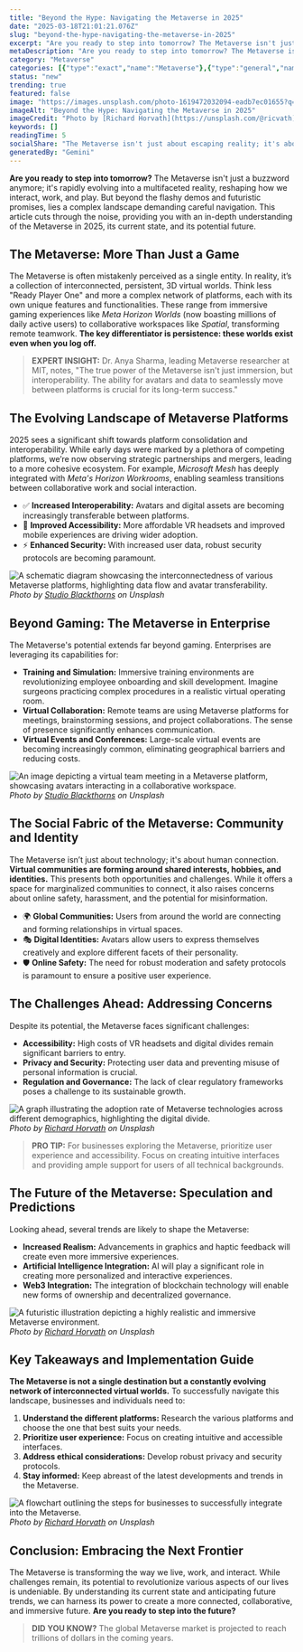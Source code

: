 ```yaml
---
title: "Beyond the Hype: Navigating the Metaverse in 2025"
date: "2025-03-18T21:01:21.076Z"
slug: "beyond-the-hype-navigating-the-metaverse-in-2025"
excerpt: "Are you ready to step into tomorrow? The Metaverse isn't just a buzzword anymore; it's rapidly evolving into a multifaceted reality, reshaping how we interact, work, and play.  But beyond the flashy demos and futuristic promises, lies a complex landscape demanding careful navigation. This article cuts through the noise, providing you with an in-depth understanding of the Metaverse in 2025, its current state, and its potential future."
metaDescription: "Are you ready to step into tomorrow? The Metaverse isn't just a buzzword anymore; it's rapidly evolving into a multifaceted reality, reshaping how we inter..."
category: "Metaverse"
categories: [{"type":"exact","name":"Metaverse"},{"type":"general","name":"Technology"},{"type":"medium","name":"Software Engineering"},{"type":"specific","name":"3D Modeling"},{"type":"niche","name":"Avatar Animation"}]
status: "new"
trending: true
featured: false
image: "https://images.unsplash.com/photo-1619472032094-eadb7ec01655?q=85&w=1200&fit=max&fm=webp&auto=compress"
imageAlt: "Beyond the Hype: Navigating the Metaverse in 2025"
imageCredit: "Photo by [Richard Horvath](https://unsplash.com/@ricvath) on Unsplash"
keywords: []
readingTime: 5
socialShare: "The Metaverse isn't just about escaping reality; it's about creating a new one, richer with collaboration and connection than we've ever imagined.  The future is not just digital; it's experiential."
generatedBy: "Gemini"
---
```




**Are you ready to step into tomorrow?** The Metaverse isn't just a buzzword anymore; it's rapidly evolving into a multifaceted reality, reshaping how we interact, work, and play.  But beyond the flashy demos and futuristic promises, lies a complex landscape demanding careful navigation. This article cuts through the noise, providing you with an in-depth understanding of the Metaverse in 2025, its current state, and its potential future.

## The Metaverse: More Than Just a Game

The Metaverse is often mistakenly perceived as a single entity. In reality, it’s a collection of interconnected, persistent, 3D virtual worlds.  Think less "Ready Player One" and more a complex network of platforms, each with its own unique features and functionalities. These range from immersive gaming experiences like *Meta Horizon Worlds* (now boasting millions of daily active users) to collaborative workspaces like *Spatial*, transforming remote teamwork.  **The key differentiator is persistence: these worlds exist even when you log off.**

> **EXPERT INSIGHT:** Dr. Anya Sharma, leading Metaverse researcher at MIT, notes, "The true power of the Metaverse isn't just immersion, but interoperability. The ability for avatars and data to seamlessly move between platforms is crucial for its long-term success."

## The Evolving Landscape of Metaverse Platforms

2025 sees a significant shift towards platform consolidation and interoperability. While early days were marked by a plethora of competing platforms, we’re now observing strategic partnerships and mergers, leading to a more cohesive ecosystem.  For example,  *Microsoft Mesh* has deeply integrated with *Meta's Horizon Workrooms*, enabling seamless transitions between collaborative work and social interaction.

*   ✅ **Increased Interoperability:**  Avatars and digital assets are becoming increasingly transferable between platforms.
*   🔑 **Improved Accessibility:**  More affordable VR headsets and improved mobile experiences are driving wider adoption.
*   ⚡ **Enhanced Security:**  With increased user data, robust security protocols are becoming paramount.

![A schematic diagram showcasing the interconnectedness of various Metaverse platforms, highlighting data flow and avatar transferability.](https://images.unsplash.com/photo-1650122654999-636c6645f064?q=85&w=1200&fit=max&fm=webp&auto=compress)
*Photo by [Studio Blackthorns](https://unsplash.com/@studioblackthorns) on Unsplash*

## Beyond Gaming: The Metaverse in Enterprise

The Metaverse's potential extends far beyond gaming. Enterprises are leveraging its capabilities for:

*   **Training and Simulation:**  Immersive training environments are revolutionizing employee onboarding and skill development. Imagine surgeons practicing complex procedures in a realistic virtual operating room.
*   **Virtual Collaboration:**  Remote teams are using Metaverse platforms for meetings, brainstorming sessions, and project collaborations.  The sense of presence significantly enhances communication.
*   **Virtual Events and Conferences:**  Large-scale virtual events are becoming increasingly common, eliminating geographical barriers and reducing costs.

![An image depicting a virtual team meeting in a Metaverse platform, showcasing avatars interacting in a collaborative workspace.](https://images.unsplash.com/photo-1650122597661-ceccf6d50692?q=85&w=1200&fit=max&fm=webp&auto=compress)
*Photo by [Studio Blackthorns](https://unsplash.com/@studioblackthorns) on Unsplash*

## The Social Fabric of the Metaverse: Community and Identity

The Metaverse isn’t just about technology; it's about human connection.  **Virtual communities are forming around shared interests, hobbies, and identities.**  This presents both opportunities and challenges.  While it offers a space for marginalized communities to connect, it also raises concerns about online safety, harassment, and the potential for misinformation.

*   🌍 **Global Communities:**  Users from around the world are connecting and forming relationships in virtual spaces.
*   🎭 **Digital Identities:**  Avatars allow users to express themselves creatively and explore different facets of their personality.
*   🛡️ **Online Safety:**  The need for robust moderation and safety protocols is paramount to ensure a positive user experience.

## The Challenges Ahead:  Addressing Concerns

Despite its potential, the Metaverse faces significant challenges:

*   **Accessibility:**  High costs of VR headsets and digital divides remain significant barriers to entry.
*   **Privacy and Security:**  Protecting user data and preventing misuse of personal information is crucial.
*   **Regulation and Governance:**  The lack of clear regulatory frameworks poses a challenge to its sustainable growth.

![A graph illustrating the adoption rate of Metaverse technologies across different demographics, highlighting the digital divide.](https://images.unsplash.com/photo-1619472032094-eadb7ec01655?q=85&w=1200&fit=max&fm=webp&auto=compress)
*Photo by [Richard Horvath](https://unsplash.com/@ricvath) on Unsplash*

> **PRO TIP:**  For businesses exploring the Metaverse, prioritize user experience and accessibility.  Focus on creating intuitive interfaces and providing ample support for users of all technical backgrounds.

## The Future of the Metaverse:  Speculation and Predictions

Looking ahead, several trends are likely to shape the Metaverse:

*   **Increased Realism:**  Advancements in graphics and haptic feedback will create even more immersive experiences.
*   **Artificial Intelligence Integration:**  AI will play a significant role in creating more personalized and interactive experiences.
*   **Web3 Integration:**  The integration of blockchain technology will enable new forms of ownership and decentralized governance.

![A futuristic illustration depicting a highly realistic and immersive Metaverse environment.](https://images.unsplash.com/photo-1620121478247-ec786b9be2fa?q=85&w=1200&fit=max&fm=webp&auto=compress)
*Photo by [Richard Horvath](https://unsplash.com/@ricvath) on Unsplash*

## Key Takeaways and Implementation Guide

**The Metaverse is not a single destination but a constantly evolving network of interconnected virtual worlds.**  To successfully navigate this landscape, businesses and individuals need to:

1. **Understand the different platforms:** Research the various platforms and choose the one that best suits your needs.
2. **Prioritize user experience:**  Focus on creating intuitive and accessible interfaces.
3. **Address ethical considerations:**  Develop robust privacy and security protocols.
4. **Stay informed:**  Keep abreast of the latest developments and trends in the Metaverse.

![A flowchart outlining the steps for businesses to successfully integrate into the Metaverse.](https://images.unsplash.com/photo-1620120966883-d977b57a96ec?q=85&w=1200&fit=max&fm=webp&auto=compress)
*Photo by [Richard Horvath](https://unsplash.com/@ricvath) on Unsplash*

## Conclusion: Embracing the Next Frontier

The Metaverse is transforming the way we live, work, and interact. While challenges remain, its potential to revolutionize various aspects of our lives is undeniable. By understanding its current state and anticipating future trends, we can harness its power to create a more connected, collaborative, and immersive future.  **Are you ready to step into the future?**

> **DID YOU KNOW?** The global Metaverse market is projected to reach trillions of dollars in the coming years.



<div class="reading-progress-container">
  <div id="reading-progress" class="reading-progress"></div>
</div>
